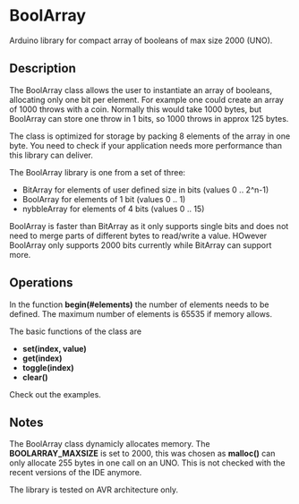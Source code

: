 
# BoolArray
Arduino library for compact array of booleans of max size 2000 (UNO).

## Description
The BoolArray class allows the user to instantiate an array of booleans, allocating only one bit per element.
For example one could create an array of 1000 throws with a coin. Normally this would take 1000 bytes,
but BoolArray can store one throw in 1 bits, so 1000 throws in approx 125 bytes.

The class is optimized for storage by packing 8 elements of the array in one byte.
You need to check if your application needs more performance than this library can deliver. 

The BoolArray library is one from a set of three:
* BitArray  for elements of user defined size in bits (values 0 .. 2^n-1)
* BoolArray for elements of 1 bit (values 0 .. 1)
* nybbleArray for elements of 4 bits (values 0 .. 15)

BoolArray is faster than BitArray as it only supports single bits and does not need to merge parts
of different bytes to read/write a value. HOwever BoolArray only supports 2000 bits currently while
BitArray can support more.

## Operations
In the function **begin(#elements)** the number of elements needs to be defined. 
The maximum number of elements is 65535 if memory allows.

The basic functions of the class are
* **set(index, value)**
* **get(index)**
* **toggle(index)**
* **clear()**

Check out the examples.

## Notes
The BoolArray class dynamicly allocates memory.
The **BOOLARRAY_MAXSIZE** is set to 2000, this was chosen as **malloc()** can only allocate 255 bytes 
in one call on an UNO. This is not checked with the recent versions of the IDE anymore.

The library is tested on AVR architecture only.


